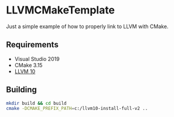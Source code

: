 # LLVMCMakeTemplate

Just a simple example of how to properly link to LLVM with CMake.

## Requirements

- Visual Studio 2019
- CMake 3.15
- [LLVM 10](https://github.com/LLVMParty/LLVMCMakeTemplate/releases/tag/llvm10)

## Building

```bash
mkdir build && cd build
cmake -DCMAKE_PREFIX_PATH=c:/llvm10-install-full-v2 ..
```

